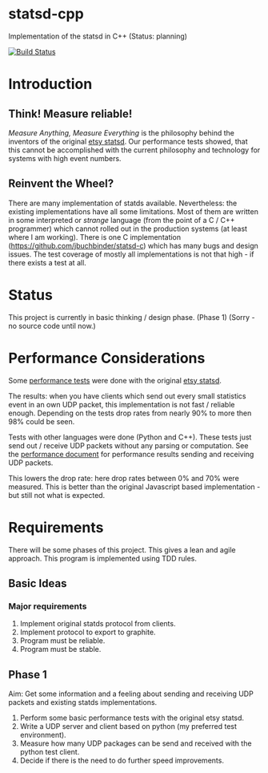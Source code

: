 statsd-cpp
==========

Implementation of the statsd in C++ (Status: planning)

[![Build
Status](https://secure.travis-ci.org/flonatel/statsd-cpp.png)](http://travis-ci.org/flonatel/statsd-cpp)

# Introduction #

## Think! Measure reliable! ##
*Measure Anything, Measure Everything* is the philosophy behind the
inventors of the original [etsy
statsd](https://github.com/etsy/statsd/).
Our performance tests showed, that this cannot be accomplished with
the current philosophy and technology for systems with high event
numbers. 

## Reinvent the Wheel? ##
There are many implementation of statds available.
Nevertheless: the existing implementations have all some
limitations.  Most of them are written in some interpreted or
*strange* language (from the point of a C / C++ programmer) which
cannot rolled out in the production systems (at least where I am
working). There is one C implementation
(https://github.com/jbuchbinder/statsd-c) which has many bugs and
design issues. The test coverage of mostly all implementations is not
that high - if there exists a test at all.

# Status #

This project is currently in basic thinking / design phase. (Phase 1)
(Sorry - no source code until now.)

# Performance Considerations #
Some [performance tests](doc/PerformanceEtsyStatsd.md) were done with
the original [etsy statsd](https://github.com/etsy/statsd/).

The results: when you have clients which send out every small
statistics event in an own UDP packet, this implementation is not fast
/ reliable enough.  Depending on the tests drop rates from nearly 90%
to more then 98% could be seen.

Tests with other languages were done (Python and C++). These tests
just send out / receive UDP packets without any parsing or
computation. See the [performance document](doc/PerformanceTests.md)
for performance results sending and receiving UDP packets.

This lowers the drop rate: here drop rates between 0% and 70% were
measured. This is better than the original Javascript based
implementation - but still not what is expected.

# Requirements #

There will be some phases of this project. This gives a lean and agile
approach.  This program is implemented using TDD rules.

## Basic Ideas ##

### Major requirements ###

 1. Implement original statds protocol from clients.
 2. Implement protocol to export to graphite.
 3. Program must be reliable.
 4. Program must be stable.

## Phase 1 ##

Aim: Get some information and a feeling about sending and receiving UDP
     packets and existing statds implementations.

 1. Perform some basic performance tests with the original etsy
    statsd. 
 2. Write a UDP server and client based on python (my preferred test
    environment).
 3. Measure how many UDP packages can be send and received with the
    python test client.
 4. Decide if there is the need to do further speed improvements.

